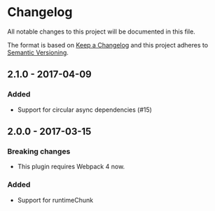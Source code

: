 # Changelog
All notable changes to this project will be documented in this file.

The format is based on [Keep a Changelog](http://keepachangelog.com/en/1.0.0/)
and this project adheres to [Semantic Versioning](http://semver.org/spec/v2.0.0.html).

## 2.1.0 - 2017-04-09

### Added
- Support for circular async dependencies (#15)


## 2.0.0 - 2017-03-15

### Breaking changes
- This plugin requires Webpack 4 now.

### Added
- Support for runtimeChunk